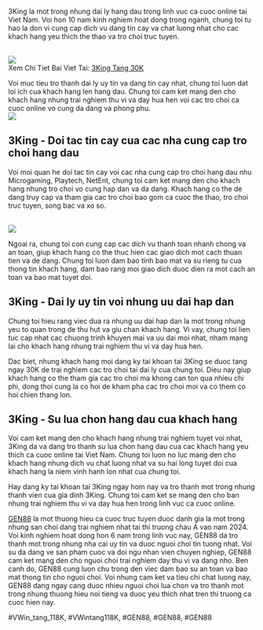 <p>3King la mot trong nhung dai ly hang dau trong linh vuc ca cuoc online tai Viet Nam. Voi hon 10 nam kinh nghiem hoat dong trong nganh, chung toi tu hao la don vi cung cap dich vu dang tin cay va chat luong nhat cho cac khach hang yeu thich the thao va tro choi truc tuyen.</p><br><img src="https://gen88.vin/wp-content/uploads/2025/03/3king-tang-30k-huong-dan.jpg"></br>
Xem Chi Tiet Bai Viet Tai: <a href="https://gen88.vin/3king-tang-30k/">3King Tang 30K</a><p>Voi muc tieu tro thanh dai ly uy tin va dang tin cay nhat, chung toi luon dat loi ich cua khach hang len hang dau. Chung toi cam ket mang den cho khach hang nhung trai nghiem thu vi va day hua hen voi cac tro choi ca cuoc online vo cung da dang va phong phu.<br><img src="https://gen88.vin/wp-content/uploads/2025/03/3king-tang-30k.jpg"></br><h2>3King - Doi tac tin cay cua cac nha cung cap tro choi hang dau</h2><p>Voi moi quan he doi tac tin cay voi cac nha cung cap tro choi hang dau nhu Microgaming, Playtech, NetEnt, chung toi cam ket mang den cho khach hang nhung tro choi vo cung hap dan va da dang. Khach hang co the de dang truy cap va tham gia cac tro choi bao gom ca cuoc the thao, tro choi truc tuyen, song bac va xo so.</p><br><img src="https://gen88.vin/wp-content/uploads/2025/03/3king-tang-30k-gioi-thieu.jpg"></br><p>Ngoai ra, chung toi con cung cap cac dich vu thanh toan nhanh chong va an toan, giup khach hang co the thuc hien cac giao dich mot cach thuan tien va de dang. Chung toi luon dam bao tinh bao mat va su rieng tu cua thong tin khach hang, dam bao rang moi giao dich duoc dien ra mot cach an toan va bao mat tuyet doi.<h2>3King - Dai ly uy tin voi nhung uu dai hap dan</h2><p>Chung toi hieu rang viec dua ra nhung uu dai hap dan la mot trong nhung yeu to quan trong de thu hut va giu chan khach hang. Vi vay, chung toi lien tuc cap nhat cac chuong trinh khuyen mai va uu dai moi nhat, nham mang lai cho khach hang nhung trai nghiem thu vi va day hua hen.</p><p>Dac biet, nhung khach hang moi dang ky tai khoan tai 3King se duoc tang ngay 30K de trai nghiem cac tro choi tai dai ly cua chung toi. Dieu nay giup khach hang co the tham gia cac tro choi ma khong can ton qua nhieu chi phi, dong thoi cung la co hoi de kham pha cac tro choi moi va co them co hoi chien thang lon.<h2>3King - Su lua chon hang dau cua khach hang</h2><p>Voi cam ket mang den cho khach hang nhung trai nghiem tuyet voi nhat, 3King da va dang tro thanh su lua chon hang dau cua cac khach hang yeu thich ca cuoc online tai Viet Nam. Chung toi luon no luc mang den cho khach hang nhung dich vu chat luong nhat va su hai long tuyet doi cua khach hang la niem vinh hanh lon nhat cua chung toi.</p><p>Hay dang ky tai khoan tai 3King ngay hom nay va tro thanh mot trong nhung thanh vien cua gia dinh 3King. Chung toi cam ket se mang den cho ban nhung trai nghiem thu vi va day hua hen trong linh vuc ca cuoc online.</p><p><a href="https://gen88.vin/">GEN88</a> la mot thuong hieu ca cuoc truc tuyen duoc danh gia la mot trong nhung san choi dang trai nghiem nhat tai thi truong chau A vao nam 2024. Voi kinh nghiem hoat dong hon 6 nam trong linh vuc nay, GEN88 da tro thanh mot trong nhung nha cai uy tin va duoc nguoi choi tin tuong nhat. Voi su da dang ve san pham cuoc va doi ngu nhan vien chuyen nghiep, GEN88 cam ket mang den cho nguoi choi trai nghiem day thu vi va dang nho. Ben canh do, GEN88 cung luon chu trong den viec dam bao su an toan va bao mat thong tin cho nguoi choi. Voi nhung cam ket va tieu chi chat luong nay, GEN88 dang ngay cang duoc nhieu nguoi choi lua chon va tro thanh mot trong nhung thuong hieu noi tieng va duoc yeu thich nhat tren thi truong ca cuoc hien nay.</p>
#VWin_tang_118K, #VWintang118K, #GEN88, #GEN88, #GEN88
